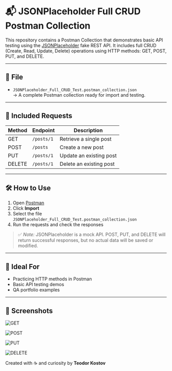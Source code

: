 # 📬 JSONPlaceholder Full CRUD Postman Collection

This repository contains a Postman Collection that demonstrates basic API testing using the [JSONPlaceholder](https://jsonplaceholder.typicode.com/) fake REST API. It includes full CRUD (Create, Read, Update, Delete) operations using HTTP methods: GET, POST, PUT, and DELETE.

---

## 📁 File

- `JSONPlaceholder_Full_CRUD_Test.postman_collection.json`  
  → A complete Postman collection ready for import and testing.

---

## 🔧 Included Requests

| Method | Endpoint                         | Description                     |
|--------|----------------------------------|---------------------------------|
| GET    | `/posts/1`                       | Retrieve a single post          |
| POST   | `/posts`                         | Create a new post               |
| PUT    | `/posts/1`                       | Update an existing post         |
| DELETE | `/posts/1`                       | Delete an existing post         |

---

## 🛠 How to Use

1. Open [Postman](https://www.postman.com/)
2. Click **Import**
3. Select the file `JSONPlaceholder_Full_CRUD_Test.postman_collection.json`
4. Run the requests and check the responses

> ✅ *Note:* JSONPlaceholder is a mock API. POST, PUT, and DELETE will return successful responses, but no actual data will be saved or modified.

---

## 🧪 Ideal For

- Practicing HTTP methods in Postman
- Basic API testing demos
- QA portfolio examples

---

## 📸 Screenshots 

![GET](https://github.com/user-attachments/assets/e68a3e6a-1b8d-4d6c-8f87-637bb4ad42e8)

![POST](https://github.com/user-attachments/assets/25cbbc2f-2e58-4462-9b55-fcc763b4d57f)

![PUT](https://github.com/user-attachments/assets/f0139268-ef8a-47ec-a1e4-4e0c33de0756)

![DELETE](https://github.com/user-attachments/assets/378f80b9-9858-4e45-b25a-3aa1d252341a)


Created with ☕ and curiosity by **Teodor Kostov**
